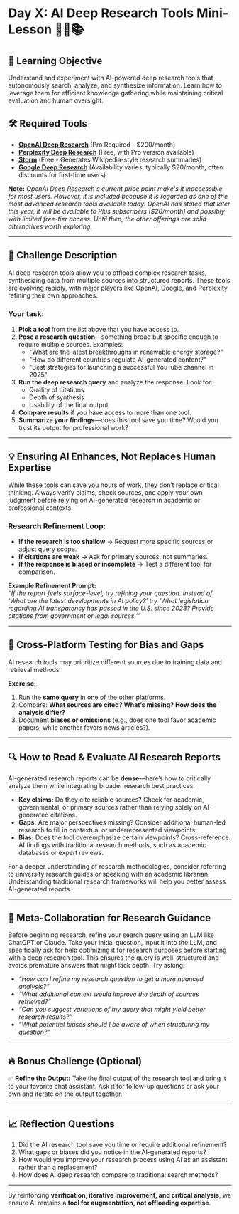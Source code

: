 # **Day X: AI Deep Research Tools Mini-Lesson 🕵️‍♂️📚**

## 🎯 Learning Objective

Understand and experiment with AI-powered deep research tools that autonomously search, analyze, and synthesize information. Learn how to leverage them for efficient knowledge gathering while maintaining critical evaluation and human oversight.

## 🛠️ Required Tools

- **[OpenAI Deep Research](https://chat.openai.com)** (Pro Required - \$200/month)
- **[Perplexity Deep Research](https://www.perplexity.ai/)** (Free, with Pro version available)
- **[Storm](https://storm.genie.stanford.edu/)** (Free - Generates Wikipedia-style research summaries)
- **[Google Deep Research](https://gemini.google.com/)** (Availability varies, typically \$20/month, often discounts for first-time users)

**Note:** *OpenAI Deep Research's current price point make's it inaccessible for most  users. However, it is included because it is regarded as one of the most advanced research tools available today. OpenAI has stated that later this year, it will be available to Plus subscribers (\$20/month) and possibly with limited free-tier access. Until then, the other offerings are solid alternatives worth exploring.*

---

## **📝 Challenge Description**

AI deep research tools allow you to offload complex research tasks, synthesizing data from multiple sources into structured reports. These tools are evolving rapidly, with major players like OpenAI, Google, and Perplexity refining their own approaches.

### **Your task:**

1. **Pick a tool** from the list above that you have access to.
2. **Pose a research question**—something broad but specific enough to require multiple sources. Examples:
   - "What are the latest breakthroughs in renewable energy storage?"
   - "How do different countries regulate AI-generated content?"
   - "Best strategies for launching a successful YouTube channel in 2025"
3. **Run the deep research query** and analyze the response. Look for:
   - Quality of citations
   - Depth of synthesis
   - Usability of the final output
4. **Compare results** if you have access to more than one tool.
5. **Summarize your findings**—does this tool save you time? Would you trust its output for professional work?

---

## **💡 Ensuring AI Enhances, Not Replaces Human Expertise**

While these tools can save you hours of work, they don’t replace critical thinking. Always verify claims, check sources, and apply your own judgment before relying on AI-generated research in academic or professional contexts.

### **Research Refinement Loop:**

- **If the research is too shallow** → Request more specific sources or adjust query scope.
- **If citations are weak** → Ask for primary sources, not summaries.
- **If the response is biased or incomplete** → Test a different tool for comparison.

**Example Refinement Prompt:**\
*“If the report feels surface-level, try refining your question. Instead of ‘What are the latest developments in AI policy?’ try ‘What legislation regarding AI transparency has passed in the U.S. since 2023? Provide citations from government or legal sources.’”*

---

## **🔄 Cross-Platform Testing for Bias and Gaps**

AI research tools may prioritize different sources due to training data and retrieval methods.

**Exercise:**

1. Run the **same query** in one of the other platforms.
2. Compare: **What sources are cited? What’s missing? How does the analysis differ?**
3. Document **biases or omissions** (e.g., does one tool favor academic papers, while another favors news articles?).

---

## **🔍 How to Read & Evaluate AI Research Reports**

AI-generated research reports can be **dense**—here’s how to critically analyze them while integrating broader research best practices:

- **Key claims:** Do they cite reliable sources? Check for academic, governmental, or primary sources rather than relying solely on AI-generated citations.
- **Gaps:** Are major perspectives missing? Consider additional human-led research to fill in contextual or underrepresented viewpoints.
- **Bias:** Does the tool overemphasize certain viewpoints? Cross-reference AI findings with traditional research methods, such as academic databases or expert reviews.

For a deeper understanding of research methodologies, consider referring to university research guides or speaking with an academic librarian. Understanding traditional research frameworks will help you better assess AI-generated reports.

---

## **🧠 Meta-Collaboration for Research Guidance**

Before beginning research, refine your search query using an LLM like ChatGPT or Claude. Take your initial question, input it into the LLM, and specifically ask for help optimizing it for research purposes before starting with a deep research tool. This ensures the query is well-structured and avoids premature answers that might lack depth. Try asking:

- *“How can I refine my research question to get a more nuanced analysis?”*
- *“What additional context would improve the depth of sources retrieved?”*
- *“Can you suggest variations of my query that might yield better research results?”*
- *“What potential biases should I be aware of when structuring my question?”*

---

## **🔥 Bonus Challenge (Optional)**

✅ **Refine the Output:** Take the final output of the research tool and bring it to your favorite chat assistant. Ask it for follow-up questions or ask your own and iterate on the output together.

---

## **📈 Reflection Questions**

1. Did the AI research tool save you time or require additional refinement?
2. What gaps or biases did you notice in the AI-generated reports?
3. How would you improve your research process using AI as an assistant rather than a replacement?
4. How does AI deep research compare to traditional search methods?

---

By reinforcing **verification, iterative improvement, and critical analysis**, we ensure AI remains a **tool for augmentation, not offloading expertise**.


